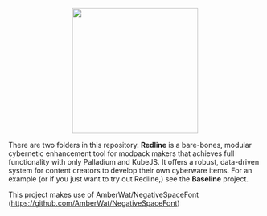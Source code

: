 <p align="center">
  <a href="https://modrinth.com/mod/redline-cyberware"><img src="https://raw.githubusercontent.com/enbytedev/redline/main/ICON.png" width="250" height="250" /></a>
</p>

There are two folders in this repository. **Redline** is a bare-bones, modular cybernetic enhancement tool for modpack makers that achieves full functionality with only Palladium and KubeJS. It offers a robust, data-driven system for content creators to develop their own cyberware items. For an example (or if you just want to try out Redline,) see the **Baseline** project.

This project makes use of AmberWat/NegativeSpaceFont (https://github.com/AmberWat/NegativeSpaceFont)

